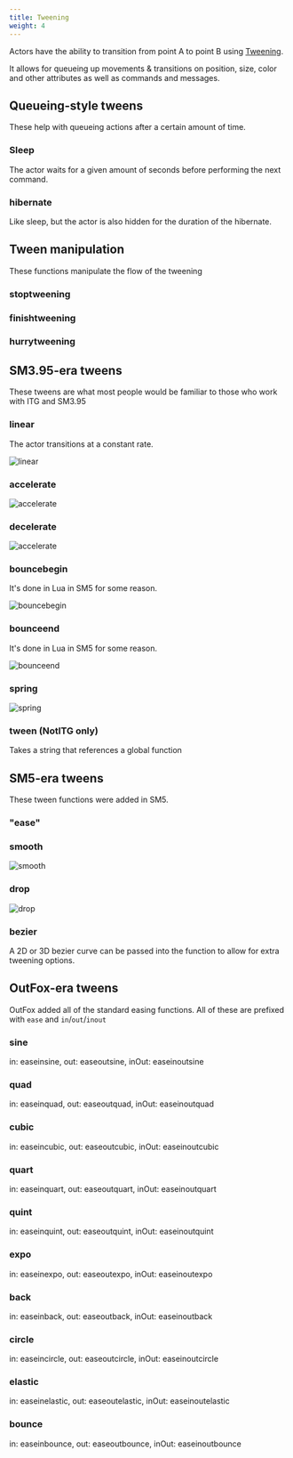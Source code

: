```yaml
---
title: Tweening
weight: 4
---
```


Actors have the ability to transition from point A to point B using [Tweening](https://en.wikipedia.org/wiki/Inbetweening).

It allows for queueing up movements & transitions on position, size, color and other attributes as well as commands and messages.

## Queueing-style tweens

These help with queueing actions after a certain amount of time.

### Sleep

The actor waits for a given amount of seconds before performing the next command.

### hibernate

Like sleep, but the actor is also hidden for the duration of the hibernate.

## Tween manipulation

These functions manipulate the flow of the tweening

### stoptweening

### finishtweening

### hurrytweening

## SM3.95-era tweens

These tweens are what most people would be familiar to those who work with ITG and SM3.95

<!-- We should probably create images for each variant... -->

### linear

The actor transitions at a constant rate.

![linear](/mods/tweens/linear.png)

### accelerate

![accelerate](/mods/tweens/accelerate.png)

### decelerate

![accelerate](/mods/tweens/decelerate.png)

### bouncebegin

It's done in Lua in SM5 for some reason.

![bouncebegin](/mods/tweens/bouncebegin.png)

### bounceend

It's done in Lua in SM5 for some reason.

![bounceend](/mods/tweens/bounceend.png)

### spring

![spring](/mods/tweens/spring.png)

### tween (NotITG only)

Takes a string that references a global function

## SM5-era tweens

These tween functions were added in SM5.

<!-- We should probably create images for each variant... -->

### "ease"

### smooth

![smooth](/mods/tweens/smooth.png)

### drop

![drop](/mods/tweens/drop.png)

### bezier

A 2D or 3D bezier curve can be passed into the function to allow for extra tweening options.

## OutFox-era tweens

OutFox added all of the standard easing functions. All of these are prefixed with `ease` and `in`/`out`/`inout`

<!-- We should probably create images for each variant... -->

### sine

in: easeinsine, out: easeoutsine, inOut: easeinoutsine

### quad

in: easeinquad, out: easeoutquad, inOut: easeinoutquad

### cubic

in: easeincubic, out: easeoutcubic, inOut: easeinoutcubic

### quart

in: easeinquart, out: easeoutquart, inOut: easeinoutquart

### quint

in: easeinquint, out: easeoutquint, inOut: easeinoutquint

### expo

in: easeinexpo, out: easeoutexpo, inOut: easeinoutexpo

### back

in: easeinback, out: easeoutback, inOut: easeinoutback

### circle

in: easeincircle, out: easeoutcircle, inOut: easeinoutcircle

### elastic

in: easeinelastic, out: easeoutelastic, inOut: easeinoutelastic

### bounce

in: easeinbounce, out: easeoutbounce, inOut: easeinoutbounce
